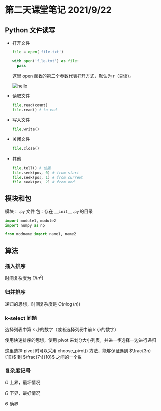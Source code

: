 # 第二天课堂笔记 2021/9/22

## Python 文件读写

- 打开文件
  
  ```python
  file = open('file.txt')

  with open('file.txt') as file:
    pass
  ```

  这里 open 函数的第二个参数代表打开方式，默认为 r（只读）。

  ![hello](https://www.runoob.com/wp-content/uploads/2013/11/2112205-861c05b2bdbc9c28.png)

- 读取文件

  ```python
  file.read(count)
  file.read() # to end
  ```

- 写入文件

  ```python
  file.write()
  ```

- 关闭文件

  ```python
  file.close()
  ```

- 其他

  ```python
  file.tell() # 位置
  file.seek(pos, 0) # from start
  file.seek(pos, 1) # from current
  file.seek(pos, 2) # from end
  ```

## 模块和包

模块：`.py` 文件
包：存在 `__init__.py` 的目录

```python
import module1, module2
import numpy as np

from modname import name1, name2
```

## 算法

### 插入排序

时间复杂度为 $O(n^2)$

### 归并排序

递归的思想，时间复杂度是 $O(n\log(n))$

### k-select 问题

选择列表中第 k 小的数字（或者选择列表中前 k 小的数字）

使用快速排序的思想，使用 pivot 来划分大小列表，并进一步选择一边进行递归

这里选择 pivot 时可以采用 choose_pivot() 方法，能够保证选到 $\frac{3n}{10}$ 到 $\frac{7n}{10}$ 之间的一个数

### 复杂度记号

$O$ 上界，最坏情况

$\Omega$ 下界，最好情况

$\Theta$ 确界
